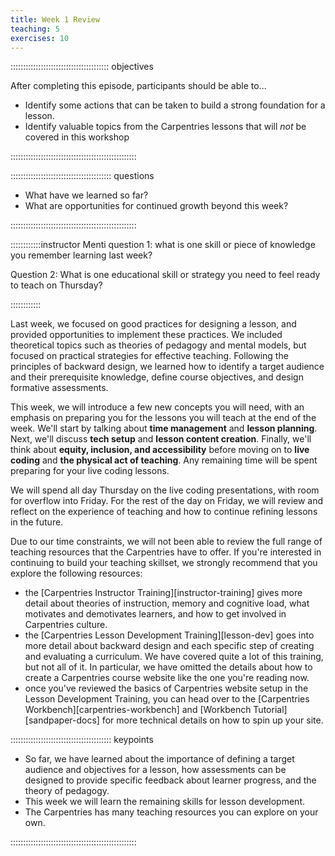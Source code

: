 ```yaml
---
title: Week 1 Review
teaching: 5
exercises: 10
---
```


::::::::::::::::::::::::::::::::::::::: objectives

After completing this episode, participants should be able to...

- Identify some actions that can be taken to build a strong foundation for a lesson.
- Identify valuable topics from the Carpentries lessons that will *not* be covered in this workshop

::::::::::::::::::::::::::::::::::::::::::::::::::

:::::::::::::::::::::::::::::::::::::::: questions

- What have we learned so far?
- What are opportunities for continued growth beyond this week?

::::::::::::::::::::::::::::::::::::::::::::::::::


::::::::::::instructor
Menti question 1: what is one skill or piece of knowledge you remember learning last week? 

Question 2: What is one educational skill or strategy you need to feel ready to teach on Thursday?

::::::::::::


Last week, we focused on good practices for designing a lesson,
and provided opportunities to implement these practices. We included theoretical topics such as theories of pedagogy and mental models, but focused on practical strategies for effective teaching. Following the principles of backward design, we learned how to identify a target audience and their prerequisite knowledge, define course objectives, and design formative assessments. 

This week, we will introduce a few new concepts you will need, with an emphasis on preparing you for the lessons you will teach at the end of the week. We'll start by talking about **time management** and **lesson planning**. Next, we'll discuss **tech setup** and **lesson content creation**. Finally, we'll think about **equity, inclusion, and accessibility** before moving on to **live coding** and **the physical act of teaching**. Any remaining time will be spent preparing for your live coding lessons. 

We will spend all day Thursday on the live coding presentations, with room for overflow into Friday. For the rest of the day on Friday, we will review and reflect on the experience of teaching and how to continue refining lessons in the future.

Due to our time constraints, we will not been able to review the full range of teaching resources that the Carpentries have to offer. If you're interested in continuing to build your teaching skillset, we strongly recommend that you explore the following resources:

- the [Carpentries Instructor Training][instructor-training] gives more detail about theories of instruction, memory and cognitive load, what motivates and demotivates learners, and how to get involved in Carpentries culture.
- the [Carpentries Lesson Development Training][lesson-dev] goes into more detail about backward design and each specific step of creating and evaluating a curriculum. We have covered quite a lot of this training, but not all of it. In particular, we have omitted the details about how to create a Carpentries course website like the one you're reading now.
- once you've reviewed the basics of Carpentries website setup in the Lesson Development Training, you can head over to the [Carpentries Workbench][carpentries-workbench] and [Workbench Tutorial][sandpaper-docs] for more technical details on how to spin up your site.


:::::::::::::::::::::::::::::::::::::::: keypoints

- So far, we have learned about the importance of defining a target audience and objectives for a lesson, how assessments can be designed to provide specific feedback about learner progress, and the theory of pedagogy.
- This week we will learn the remaining skills for lesson development.
- The Carpentries has many teaching resources you can explore on your own.

::::::::::::::::::::::::::::::::::::::::::::::::::
